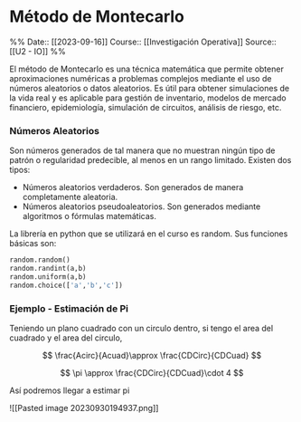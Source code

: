# Método de Montecarlo

%%
Date:: [[2023-09-16]]
Course:: [[Investigación Operativa]]
Source:: [[U2 - IO]]
%%


El método de Montecarlo es una técnica matemática que permite obtener aproximaciones numéricas a problemas complejos mediante el uso de números aleatorios o datos aleatorios. Es útil para obtener simulaciones de la vida real y es aplicable para gestión de inventario, modelos de mercado financiero, epidemiología, simulación de circuitos, análisis de riesgo, etc.

### Números Aleatorios

Son números generados de tal manera que no muestran ningún tipo de patrón o regularidad predecible, al menos en un rango limitado. Existen dos tipos:

- Números aleatorios verdaderos. Son generados de manera completamente aleatoria.
- Números aleatorios pseudoaleatorios. Son generados mediante algoritmos o fórmulas matemáticas.

La librería en python que se utilizará en el curso es random. Sus funciones básicas son:

```python
random.random()
random.randint(a,b)
random.uniform(a,b)
random.choice(['a','b','c'])
```

### Ejemplo - Estimación de Pi

Teniendo un plano cuadrado con un circulo dentro, si tengo el area del cuadrado y el area del circulo,

$$ \frac{Acirc}{Acuad}\approx \frac{CDCirc}{CDCuad} $$

$$ \pi \approx \frac{CDCirc}{CDCuad}\cdot 4 $$

Así podremos llegar a estimar pi

![[Pasted image 20230930194937.png]]